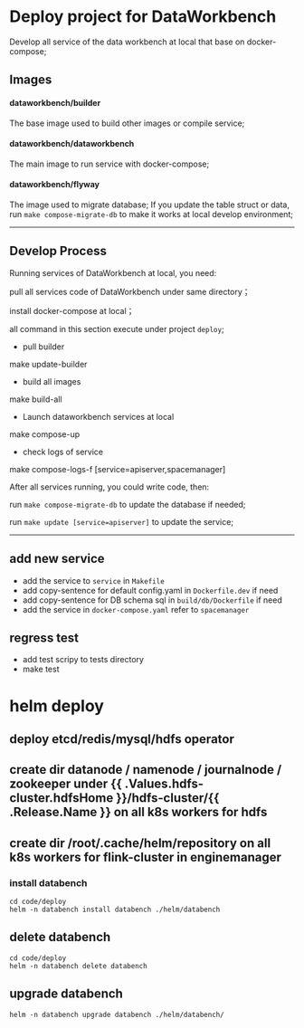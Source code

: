 # Deploy project for DataWorkbench


Develop all service of the data workbench at local that base on docker-compose;


## Images

#### dataworkbench/builder

The base image used to build other images or compile service;

#### dataworkbench/dataworkbench

The main image to run service with docker-compose;

#### dataworkbench/flyway

The image used to migrate database; If you update the table struct or data, 
run `make compose-migrate-db` to make it works at local develop environment;

----
## Develop Process

Running services of DataWorkbench at local, you need:

pull all services code of DataWorkbench under same directory；

install docker-compose at local；

all command in this section execute under project `deploy`;


- pull builder

make update-builder

- build all images

make build-all

- Launch dataworkbench services at local

make compose-up

- check logs of service

make compose-logs-f [service=apiserver,spacemanager]


After all services running, you could write code, then:

run `make compose-migrate-db` to update the database if needed;

run `make update [service=apiserver]` to update the service;


----

## add new service

- add the service to `service` in `Makefile`
- add copy-sentence for default config.yaml in `Dockerfile.dev` if need
- add copy-sentence for DB schema sql in `build/db/Dockerfile` if need
- add the service in `docker-compose.yaml` refer to `spacemanager`


## regress test
- add test scripy to tests directory
- make test


# helm deploy

## deploy etcd/redis/mysql/hdfs operator
## create dir datanode / namenode / journalnode / zookeeper under {{ .Values.hdfs-cluster.hdfsHome }}/hdfs-cluster/{{ .Release.Name }} on all k8s workers for hdfs
## create dir /root/.cache/helm/repository on all k8s workers for flink-cluster in enginemanager

### install databench
```shell
cd code/deploy
helm -n databench install databench ./helm/databench
```

## delete databench
```shell
cd code/deploy
helm -n databench delete databench
```

## upgrade databench
```shell
helm -n databench upgrade databench ./helm/databench/
```